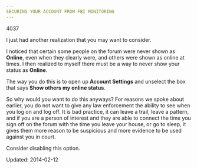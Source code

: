 ```yaml
---
SECURING YOUR ACCOUNT FROM FBI MONITORING
---
```

4037


<p>I just had another realization that you may want to consider.</p>
<p>I noticed that certain some people on the forum were never shown as <strong>Online</strong>, even when they clearly were, and others were shown as online at times. I then realized to myself there must be a way to never show your status as <strong>Online</strong>.</p>
<p>The way you do this is to open up <strong>Account Settings</strong> and unselect the box that says <strong>Show others my online status</strong>.</p>
<p>So why would you want to do this anyways? For reasons we spoke about earlier, you do not want to give any law enforcement the ability to see when you log on and log off. It is bad practice, it can leave a trail, leave a pattern, and if you are a person of interest and they are able to connect the time you sign off on the forum with the time you leave your house, or go to sleep, it gives them more reason to be suspicious and more evidence to be used against you in court.</p>
<p>Consider disabling this option.</p>

Updated: 2014-02-12


